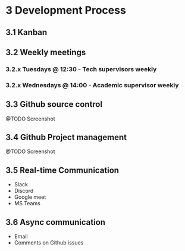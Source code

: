 # 3 Development Process

## 3.1 Kanban




## 3.2 Weekly meetings


### 3.2.x  Tuesdays @ 12:30 - Tech supervisors weekly

### 3.2.x Wednesdays @ 14:00 - Academic supervisor weekly




## 3.3 Github source control

@TODO Screenshot




## 3.4 Github Project management

@TODO Screenshot




## 3.5 Real-time Communication

- Slack
- Discord
- Google meet
- MS Teams




## 3.6 Async communication

- Email
- Comments on Github issues

